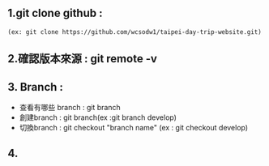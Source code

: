 ## 1.git clone github : 
	(ex: git clone https://github.com/wcsodw1/taipei-day-trip-website.git)

## 2.確認版本來源 : git remote -v

## 3. Branch : 
- 查看有哪些 branch : git branch
- 創建branch : git branch(ex :git branch develop)
- 切換branch : git checkout "branch name" (ex : git checkout develop)

## 4.
